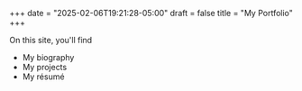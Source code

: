 +++
date = "2025-02-06T19:21:28-05:00"
draft = false
title = "My Portfolio"
+++

On this site, you'll find

* My biography
* My projects
* My résumé
